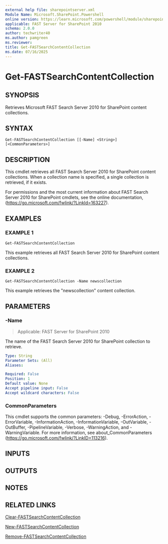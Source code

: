 ```yaml
---
external help file: sharepointserver.xml
Module Name: Microsoft.SharePoint.Powershell
online version: https://learn.microsoft.com/powershell/module/sharepoint-server/get-fastsearchcontentcollection
applicable: FAST Server for SharePoint 2010
schema: 2.0.0
author: techwriter40
ms.author: pamgreen
ms.reviewer:
title: Get-FASTSearchContentCollection
ms.date: 07/16/2025
---
```


# Get-FASTSearchContentCollection

## SYNOPSIS
Retrieves Microsoft FAST Search Server 2010 for SharePoint content collections.

## SYNTAX

```
Get-FASTSearchContentCollection [[-Name] <String>] [<CommonParameters>]
```

## DESCRIPTION
This cmdlet retrieves all FAST Search Server 2010 for SharePoint content collections.
When a collection name is specified, a single collection is retrieved, if it exists.

For permissions and the most current information about FAST Search Server 2010 for SharePoint cmdlets, see the online documentation, (https://go.microsoft.com/fwlink/?LinkId=163227).

## EXAMPLES

### EXAMPLE 1
```
Get-FASTSearchContentCollection
```

This example retrieves all FAST Search Server 2010 for SharePoint content collections.

### EXAMPLE 2
```
Get-FASTSearchContentCollection -Name newscollection
```

This example retrieves the "newscollection" content collection.

## PARAMETERS

### -Name

> Applicable: FAST Server for SharePoint 2010

The name of the FAST Search Server 2010 for SharePoint collection to retrieve.

```yaml
Type: String
Parameter Sets: (All)
Aliases:

Required: False
Position: 1
Default value: None
Accept pipeline input: False
Accept wildcard characters: False
```

### CommonParameters
This cmdlet supports the common parameters: -Debug, -ErrorAction, -ErrorVariable, -InformationAction, -InformationVariable, -OutVariable, -OutBuffer, -PipelineVariable, -Verbose, -WarningAction, and -WarningVariable. For more information, see about_CommonParameters (https://go.microsoft.com/fwlink/?LinkID=113216).

## INPUTS

## OUTPUTS

## NOTES

## RELATED LINKS

[Clear-FASTSearchContentCollection](Clear-FASTSearchContentCollection.md)

[New-FASTSearchContentCollection](New-FASTSearchContentCollection.md)

[Remove-FASTSearchContentCollection](Remove-FASTSearchContentCollection.md)
